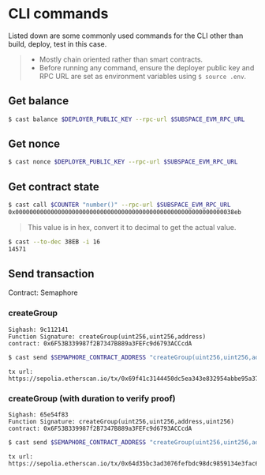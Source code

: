 # CLI commands

Listed down are some commonly used commands for the CLI other than build, deploy, test in this case.

> - Mostly chain oriented rather than smart contracts.
> - Before running any command, ensure the deployer public key and RPC URL are set as environment variables using `$ source .env`.

## Get balance

```sh
$ cast balance $DEPLOYER_PUBLIC_KEY --rpc-url $SUBSPACE_EVM_RPC_URL
```

## Get nonce

```sh
$ cast nonce $DEPLOYER_PUBLIC_KEY --rpc-url $SUBSPACE_EVM_RPC_URL
```

## Get contract state

```sh
$ cast call $COUNTER "number()" --rpc-url $SUBSPACE_EVM_RPC_URL
0x00000000000000000000000000000000000000000000000000000000000038eb
```

> This value is in hex, convert it to decimal to get the actual value.

```sh
$ cast --to-dec 38EB -i 16
14571
```

## Send transaction

Contract: Semaphore

### createGroup

```
Sighash: 9c112141
Function Signature: createGroup(uint256,uint256,address)
contract: 0x6F53B339987f2B7347B889a3FEFc9d6793ACCcdA
```

```sh
$ cast send $SEMAPHORE_CONTRACT_ADDRESS "createGroup(uint256,uint256,address)" 3155 30 $DEPLOYER_PUBLIC_KEY --private-key $DEPLOYER_PRIVATE_KEY --rpc-url $SEPOLIA_RPC_URL
```

```
tx url: https://sepolia.etherscan.io/tx/0x69f41c3144450dc5ea343e832954abbe95a379c9e5ddfa6b0169406e1069c604
```

### createGroup (with duration to verify proof)

```
Sighash: 65e54f83
Function Signature: createGroup(uint256,uint256,address,uint256)
contract: 0x6F53B339987f2B7347B889a3FEFc9d6793ACCcdA
```

```sh
$ cast send $SEMAPHORE_CONTRACT_ADDRESS "createGroup(uint256,uint256,address,uint256)" 3156 30 $DEPLOYER_PUBLIC_KEY 86400 --private-key $DEPLOYER_PRIVATE_KEY --rpc-url $SEPOLIA_RPC_URL
```

```
tx url: https://sepolia.etherscan.io/tx/0x64d35bc3ad3076fefbdc98dc9859134e3fac617f555f79f4e7bd08f98ff7a87b
```

<!-- TODO: Add more results -->
